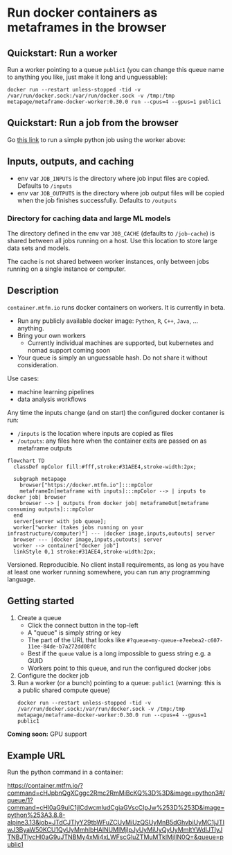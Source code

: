# Run docker containers as metaframes in the browser


## Quickstart: Run a worker

Run a worker pointing to a queue `public1` (you can change this queue name to anything you like, just make it long and unguessable):

```
docker run --restart unless-stopped -tid -v /var/run/docker.sock:/var/run/docker.sock -v /tmp:/tmp metapage/metaframe-docker-worker:0.30.0 run --cpus=4 --gpus=1 public1
```

## Quickstart: Run a job from the browser

Go [this link](https://container.mtfm.io/?command=cHJpbnQgXCggc2Rmc2RmMiBcKQ%3D%3D&image=python3#/queue/1?command=cHl0aG9uIC1jICdwcmludCgiaGVscCIpJw%253D%253D&image=python%253A3.8.8-alpine3.13&job=JTdCJTIyY29tbWFuZCUyMiUzQSUyMnB5dGhvbiUyMC1jJTIwJ3ByaW50KCU1QyUyMmhlbHAlNUMlMjIpJyUyMiUyQyUyMmltYWdlJTIyJTNBJTIycHl0aG9uJTNBMy4xMi4xLWFscGluZTMuMTklMjIlN0Q=&queue=public1) to run a simple python job using the worker above:


## Inputs, outputs, and caching

 - env var `JOB_INPUTS` is the directory where job input files are copied. Defaults to `/inputs`
 - env var `JOB_OUTPUTS` is the directory where job output files will be copied when the job finishes successfully. Defaults to `/outputs` 

### Directory for caching data and large ML models

The directory defined in the env var `JOB_CACHE` (defaults to `/job-cache`) is shared between all jobs running on a host. Use this location to store large data sets and models.

The cache is not shared between worker instances, only between jobs running on a single instance or computer.

## Description

`container.mtfm.io` runs docker containers on workers. It is currently in beta.

 - Run any publicly available docker image: `Python`, `R`, `C++`, `Java`, ... anything.
 - Bring your own workers
   - Currently individual machines are supported, but kubernetes and nomad support coming soon
 - Your queue is simply an unguessable hash. Do not share it without consideration.

Use cases:

 - machine learning pipelines
 - data analysis workflows

Any time the inputs change (and on start) the configured docker contaner is run:
 - `/inputs` is the location where inputs are copied as files
 - `/outputs`: any files here when the container exits are passed on as metaframe outputs


```mermaid
flowchart TD
  classDef mpColor fill:#fff,stroke:#31AEE4,stroke-width:2px;

  subgraph metapage
    browser["https://docker.mtfm.io"]:::mpColor
    metaframeIn[metaframe with inputs]:::mpColor --> | inputs to docker job| browser
    browser --> | outputs from docker job| metaframeOut[metaframe consuming outputs]:::mpColor
  end
  server[server with job queue];
  worker["worker (takes jobs running on your infrastructure/computer)"] --- |docker image,inputs,outouts| server
  browser --- |docker image,inputs,outouts| server
  worker --> container["docker job"]
  linkStyle 0,1 stroke:#31AEE4,stroke-width:2px;

```

Versioned. Reproducible. No client install requirements, as long as you have at least one worker running somewhere, you can run any programming language.

## Getting started

1. Create a queue
   - Click the connect button in the top-left
   - A "queue" is simply string or key
   - The part of the URL that looks like `#?queue=my-queue-e7eebea2-c607-11ee-84de-b7a272dd08fc`
   - Best if the `queue` value is a long impossible to guess string e.g. a GUID
   - Workers point to this queue, and run the configured docker jobs
2. Configure the docker job
3. Run a worker (or a bunch) pointing to a queue: `public1` (warning: this is a public shared compute queue)
   ```
   docker run --restart unless-stopped -tid -v /var/run/docker.sock:/var/run/docker.sock -v /tmp:/tmp metapage/metaframe-docker-worker:0.30.0 run --cpus=4 --gpus=1 public1
   ```

**Coming soon:** GPU support

## Example URL

Run the python command in a container:

https://container.mtfm.io/?command=cHJpbnQgXCggc2Rmc2RmMiBcKQ%3D%3D&image=python3#/queue/1?command=cHl0aG9uIC1jICdwcmludCgiaGVscCIpJw%253D%253D&image=python%253A3.8.8-alpine3.13&job=JTdCJTIyY29tbWFuZCUyMiUzQSUyMnB5dGhvbiUyMC1jJTIwJ3ByaW50KCU1QyUyMmhlbHAlNUMlMjIpJyUyMiUyQyUyMmltYWdlJTIyJTNBJTIycHl0aG9uJTNBMy4xMi4xLWFscGluZTMuMTklMjIlN0Q=&queue=public1
